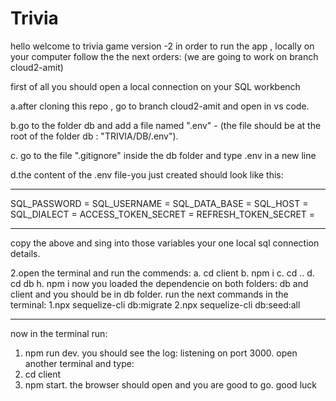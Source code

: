 # Trivia


hello welcome to trivia game version -2
in order to run the app , locally on your computer follow the the next orders:
(we are going to work on branch cloud2-amit)



first of all you should open a local connection on your SQL workbench

a.after cloning this repo , go to branch cloud2-amit and open in vs code.

b.go to the folder db and add a file named ".env" - (the file should be at the root of the folder db : "TRIVIA/DB/.env").

c. go to the file ".gitignore" inside the db folder and type .env in a new line

d.the content of the .env file-you just created should look like this:

---

SQL_PASSWORD =
SQL_USERNAME =
SQL_DATA_BASE =
SQL_HOST =
SQL_DIALECT =
ACCESS_TOKEN_SECRET =
REFRESH_TOKEN_SECRET =

---

copy the above and sing into those variables your one local sql connection details.

2.open the terminal and run the commends:
a. cd client
b. npm i
c. cd ..
d. cd db
h. npm i
now you loaded the dependencie on both folders: db and client and you should be in db folder.
run the next commands in the terminal:
1.npx sequelize-cli db:migrate
2.npx sequelize-cli db:seed:all

---

now in the terminal run:

1. npm run dev. you should see the log: listening on port 3000.
   open another terminal and type:
1. cd client
1. npm start. the browser should open and you are good to go.
   good luck
